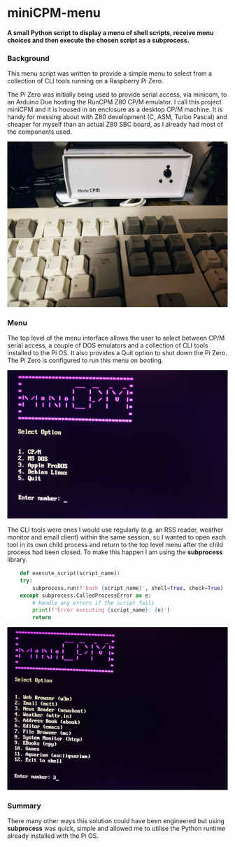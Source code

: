 # miniCPM-menu



#### A small Python script to display a menu of shell scripts, receive menu choices and then execute the chosen script as a subprocess.

### Background

This menu script was written to provide a simple menu to select from a collection of CLI tools running on a Raspberry Pi Zero.

The Pi Zero was initially being used to provide serial access, via minicom, to an Arduino Due hosting the RunCPM Z80 CP/M emulator. I call this project miniCPM and it is housed in an enclosure as a desktop CP/M machine. It is handy for messing about with Z80 development (C, ASM, Turbo Pascal) and cheaper for myself than an actual Z80 SBC board, as I already had most of the components used.

![miniCPM-front.png](mini-cpm-front.png)

### Menu

The top level of the menu interface allows the user to select between CP/M serial access, a couple of DOS emulators and a collection of CLI tools installed to the Pi OS. It also provides a Quit option to shut down the Pi Zero. The Pi Zero is configured to run this menu on booting.

![mini-cpm-menu-1.png](mini-cpm-menu-1.png)

The CLI tools were ones I would use regularly (e.g. an RSS reader, weather monitor and email client) within the same session, so I wanted to open each tool in its own child process and return to the top level menu after the child process had been closed. To make this happen I am using the **subprocess** library. 

```python 
    def execute_script(script_name):
    try:
        subprocess.run(f'bash {script_name}', shell=True, check=True)
    except subprocess.CalledProcessError as e:
        # Handle any errors if the script fails
        print(f'Error executing {script_name}: {e}')
        return
```

![mini-cpm-menu-2.png](mini-cpm-menu-2.png)

### Summary

There many other ways this solution could have been engineered but using **subprocess** was quick, simple and allowed me to utilise the Python runtime already installed with the Pi OS. 






